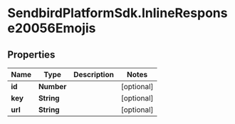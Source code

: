 # SendbirdPlatformSdk.InlineResponse20056Emojis

## Properties

Name | Type | Description | Notes
------------ | ------------- | ------------- | -------------
**id** | **Number** |  | [optional] 
**key** | **String** |  | [optional] 
**url** | **String** |  | [optional] 


